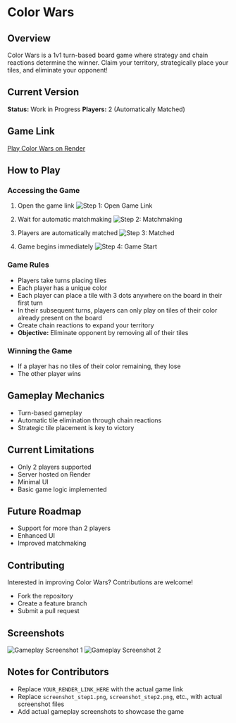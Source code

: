 # Color Wars
## Overview
Color Wars is a 1v1 turn-based board game where strategy and chain reactions determine the winner. Claim your territory, strategically place your tiles, and eliminate your opponent!

## Current Version
**Status:** Work in Progress
**Players:** 2 (Automatically Matched)

## Game Link
[Play Color Wars on Render](https://miryarik.github.io/color-wars/)

## How to Play
### Accessing the Game
1. Open the game link
   ![Step 1: Open Game Link](screenshot_step1.png)

2. Wait for automatic matchmaking
   ![Step 2: Matchmaking](screenshot_step2.png)

3. Players are automatically matched
   ![Step 3: Matched](screenshot_step3.png)

4. Game begins immediately
   ![Step 4: Game Start](screenshot_step4.png)

### Game Rules
- Players take turns placing tiles
- Each player has a unique color
- Each player can place a tile with 3 dots anywhere on the board in their first turn
- In their subsequent turns, players can only play on tiles of their color already present on the board
- Create chain reactions to expand your territory
- **Objective:** Eliminate opponent by removing all of their tiles

### Winning the Game
- If a player has no tiles of their color remaining, they lose
- The other player wins

## Gameplay Mechanics
- Turn-based gameplay
- Automatic tile elimination through chain reactions
- Strategic tile placement is key to victory

## Current Limitations
- Only 2 players supported
- Server hosted on Render
- Minimal UI
- Basic game logic implemented

## Future Roadmap
- Support for more than 2 players
- Enhanced UI
- Improved matchmaking

## Contributing
Interested in improving Color Wars? Contributions are welcome! 
- Fork the repository
- Create a feature branch
- Submit a pull request

## Screenshots
![Gameplay Screenshot 1](gameplay_screenshot1.png)
![Gameplay Screenshot 2](gameplay_screenshot2.png)

## Notes for Contributors
- Replace `YOUR_RENDER_LINK_HERE` with the actual game link
- Replace `screenshot_step1.png`, `screenshot_step2.png`, etc., with actual screenshot files
- Add actual gameplay screenshots to showcase the game
